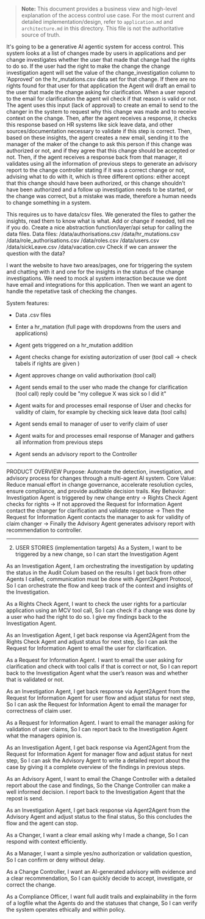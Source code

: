 > **Note:** This document provides a business view and high-level explanation of the access control use case. For the most current and detailed implementation/design, refer to `application.md` and `architecture.md` in this directory. This file is not the authoritative source of truth.

It's going to be a generative AI agentic system for access control. 
This system looks at a list of changes made by users in applications and per change investigates whether the user that made that change had the rights to do so. If the user had the right to make the change the change investigation agent will set the value of the change_investigation column to 'Approved' on the hr_mutations.csv data set for that change. If there are no rights found for that user for that application the Agent will draft an email to the user that made the change asking for clarification.
When a user repond to the email for clarification the agent wil check if that reason is valid or not. The agent uses this input (lack of approval) to create an email to send to the changer in the system to request why this change was made and to receive context on the change. Then, after the agent receives a response, it checks this response based on HR systems like sick leave data, and other sources/documentation necessary to validate if this step is correct.
Then, based on these insights, the agent creates a new email, sending it to the manager of the maker of the change to ask this person if this change was authorized or not, and if they agree that this change should be accepted or not. Then, if the agent receives a response back from that manager, it validates using all the information of previous steps to generate an advisory report to the change controller stating if it was a correct change or not, advising what to do with it, which is three different options: either accept that this change should have been authorized, or this change shouldn't have been authorized and a follow up investigation needs to be started, or the change was correct, but a mistake was made, therefore a human needs to change something in a system.


This requires us to have data/csv files. We generated the files to gather the insights, read them to know what is what. Add or change if needed, tell me if you do. Create a nice abstraction function/layer/api setup for calling the data files.
Data files:
/data/authorisations.csv
/data/hr_mutations.csv
/data/role_authorisations.csv
/data/roles.csv
/data/users.csv
/data/sickLeave.csv
/data/vacation.csv
Check if we can answer the question with the data?

I want the website to have two areas/pages, one for triggering the system and chatting with it and one for the insights in the status of the change investigations. We need to mock al system interaction because we dont have email and integrations for this application. Then we want an agent to handle the repetative task of checking the changes. 

System features:
- Data .csv files

- Enter a hr_matation (full page with dropdowns from the users and applications)
- Agent gets triggered on a hr_mutation addition
- Agent checks change for existing autorization of user (tool call -> check tabels if rights are given )
- Agent approves change on valid authorixation (tool call)
- Agent sends email to the user who made the change for clarification (tool call) reply could be "my collegue X was sick so I did it"
- Agent waits for and processes email response of User and checks for validity of claim, for example by checking sick leave data (tool calls)
- Agent sends email to manager of user to verify claim of user
- Agent waits for and processes email response of Manager and gathers all information from previous steps
- Agent sends an advisory report to the Controller


________________________________________
PRODUCT OVERVIEW
Purpose: Automate the detection, investigation, and advisory process for changes through a multi-agent AI system.
Core Value: Reduce manual effort in change governance, accelerate resolution cycles, ensure compliance, and provide auditable decision trails.
Key Behavior: Investigation Agent is triggered by new change entry → Rights Check Agent checks for rights → If not approved the Request for Information Agent contact the changer for clarification and validate response → Then the Request for Information Agent contacts the manager to ask for validity of claim changer → Finally the Advisory Agent generates advisory report with recommendation to controller.
________________________________________
2. USER STORIES (implementation targets)
As a System,
I want to be triggered by a new change, so I can start the Investigation Agent

As an Investigation Agent,
I am orchestrating the investigation by updating the status in the Audit Colum based on the results I get back from other Agents I called, communication must be done with Agent2Agent Protocol,
So I can orchestrate the flow and keep track of the context and insights of the Investigation.

As a Rights Check Agent,
I want to check the user rights for a particular application using an MCV tool call,
So I can check if a change was done by a user who had the right to do so. I give my findings back to the Investigation Agent.

As an Investigation Agent,
I get back response via Agent2Agent from the Rights Check Agent and adjust status for next step,
So I can ask the Request for Information Agent to email the user for clarification.

As a Request for Information Agent.
I want to email the user asking for clarification and check with tool calls if that is correct or not,
So I can report back to the Investigation Agent what the user’s reason was and whether that is validated or not.

As an Investigation Agent,
I get back response via Agent2Agent from the Request for Information Agent for user flow and adjust status for next step,
So I can ask the Request for Information Agent to email the manager for correctness of claim user.

As a Request for Information Agent.
I want to email the manager asking for validation of user claims,
So I can report back to the Investigation Agent what the managers opinion is.

As an Investigation Agent,
I get back response via Agent2Agent from the Request for Information Agent for manager flow and adjust status for next step,
So I can ask the Advisory Agent to write a detailed report about the case by giving it a complete overview of the findings in previous steps.

As an Advisory Agent,
I want to email the Change Controller with a detailed report about the case and findings,
So the Change Controller can make a well informed decision. I report back to the Investigation Agent that the repost is send.

As an Investigation Agent,
I get back response via Agent2Agent from the Advisory Agent and adjust status to the final status,
So this concludes the flow and the agent can stop.

As a Changer,
I want a clear email asking why I made a change,
So I can respond with context efficiently.

As a Manager,
I want a simple yes/no authorization or validation question,
So I can confirm or deny without delay.

As a Change Controller,
I want an AI-generated advisory with evidence and a clear recommendation,
So I can quickly decide to accept, investigate, or correct the change.

As a Compliance Officer,
I want full audit trails and explainability in the form of a logfile what the Agents do and the statuses that change,
So I can verify the system operates ethically and within policy.
